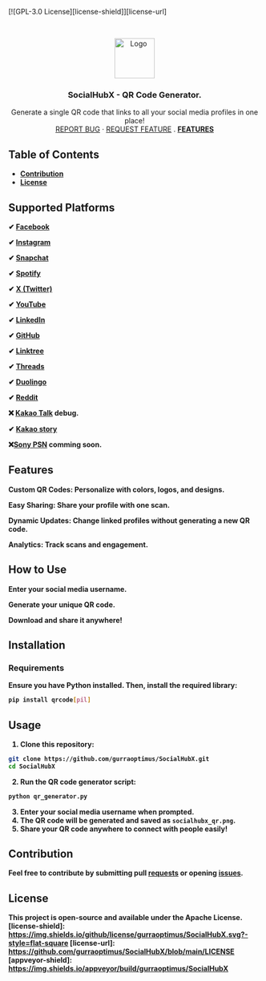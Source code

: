 [![GPL-3.0 License][license-shield]][license-url]

<br />
<p align="center">
  <a href="https://github.com/gurraoptimus/SocialHubX">
    <img src="https://repository-images.githubusercontent.com/952452402/31a99a4d-ef9d-4789-9cc4-b1b2cb4a0522" alt="Logo" width="80" height="80">
  </a>

<h3 align="center">SocialHubX - QR Code Generator.</h3>

<p align="center">Generate a single QR code that links to all your social media profiles in one place!
  <br />
    <a href="# https://github.com/gurraoptimus/SocialHubX/issues">REPORT BUG</a>
    ·
    <a href="# https://github.com/gurraoptimus/SocialHubX/issues">REQUEST FEATURE</a>
    .
    <a href="#FEATURES"><b>FEATURES<b></a>
  </p>
  
<!-- TABLE OF CONTENTS -->
## Table of Contents
* [Contribution](#Contribution)
* [License](#license)


## Supported Platforms

✔ [Facebook](./Facebook/)

✔ [Instagram](./Instagram/)

✔ [Snapchat](./Snapchat/)

✔ [Spotify](./Spotify/)

✔ [X (Twitter)](./xTwitter/)

✔ [YouTube](./YouTube)

✔ [LinkedIn](./Linkedin/)

✔ [GitHub](./Github/)

✔ [Linktree](./Linktree)

✔ [Threads](./Threads)

✔ [Duolingo](./Duolingo)

✔ [Reddit](./Reddit)

❌ [Kakao Talk](./kakao) debug.

✔ [Kakao story](./kakao)

❌[Sony PSN](./PSN) comming soon.

## Features

Custom QR Codes: Personalize with colors, logos, and designs.

Easy Sharing: Share your profile with one scan.

Dynamic Updates: Change linked profiles without generating a new QR code.

Analytics: Track scans and engagement.

## How to Use

Enter your social media username.

Generate your unique QR code.

Download and share it anywhere!

## Installation

### Requirements

Ensure you have Python installed. Then, install the required library:

```bash
pip install qrcode[pil]
```

## Usage

1. Clone this repository:

```bash
git clone https://github.com/gurraoptimus/SocialHubX.git
cd SocialHubX
```

2. Run the QR code generator script:

```bash
python qr_generator.py
```

3. Enter your social media username when prompted.
4. The QR code will be generated and saved as `socialhubx_qr.png`.
5. Share your QR code anywhere to connect with people easily!

## Contribution

Feel free to contribute by submitting pull [requests](https://github.com/gurraoptimus/SocialHubX/pulls) or opening [issues](https://github.com/gurraoptimus/SocialHubX/issues).

## License

This project is open-source and available under the Apache License.
[license-shield]: https://img.shields.io/github/license/gurraoptimus/SocialHubX.svg?-style=flat-square
[license-url]: https://github.com/gurraoptimus/SocialHubX/blob/main/LICENSE
[appveyor-shield]: https://img.shields.io/appveyor/build/gurraoptimus/SocialHubX